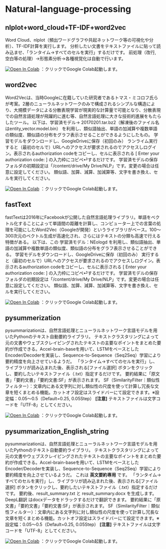 # Natural-language-processing
## nlplot+word_cloud+TF-IDF+word2vec
Word Cloud、nlplot（頻出ワードグラフや共起ネットワーク等の可視化や分析）、TF-IDF計算を実行します。
分析したい文書をテキストファイルに貼って読み込ませ、「ランタイム→すべてのセルを実行」するだけです。
前処理（改行, 空白等の処理）→形態素分析→各種視覚化は自動で行います。

[![Open In Colab](https://colab.research.google.com/assets/colab-badge.svg)](https://colab.research.google.com/github/hima2b4/Natural-language-processing/blob/main/nlplot%2Bword_cloud%2BTF-IDF%2Bword2vec.ipynb)
：クリックでGoogle Colab起動します。

## word2vec
Word2Vecは、当時Googleに在籍していた研究者であるトマス・ミコロフ氏らが考案。2層のニューラルネットワークのみで構成されるシンプルな構造により、大規模データによる分散表現学習が現実的な計算量で可能となり、分散表現での自然言語処理が飛躍的に進む等、自然言語処理に大きな技術的進展をもたらしたツール。
以下は、学習済モデル→ 20170201.tar.bz2（解凍後のファイル名はentity_vector.model.bin） を利用し、類似語抽出、単語の加減算や複数単語の類似度、類似語の分布をグラフ表示させることができるようにしたもの。
学習モデルをダウンロードし、GoogleDriveに保存（初回のみ）
ランライム実行すると（最初のセルで）URLへのアクセスが要求されるのでアクセスしログイン。表示されるauthorization codeをコピーし、セルに表示される [ Enter your authorization code: ] の入力枠にコピペ⏎するだけです。
学習済モデルの保存フォルダの初期設定は「/content/drive/My Drive/NLP」です。変更の場合は任意に設定してください。
類似語、加算、減算、加減算等、文字を書き換え、セルを実行してください。

[![Open In Colab](https://colab.research.google.com/assets/colab-badge.svg)](https://colab.research.google.com/github/hima2b4/Natural-language-processing/blob/main/word2vec.ipynb)
：クリックでGoogle Colab起動します。

## fastText
fastTextは2016年にFacebookが公開した自然言語処理ライブラリ。単語をベクトル化することによって単語間の距離を計算し、コンピューター上での言葉の処理を可能にしたWord2Vec（Googleが開発）というライブラリがベース。100～300次元のベクトル生成が高速化され、さらにはテキストの分類も高速で行える特徴がある。
以下は、この 学習済モデル：NEologd を利用し、類似語抽出、単語の加減算や複数単語の類似度、類似語の分布をグラフ表示させることができる。
学習モデルをダウンロードし、GoogleDriveに保存（初回のみ）
実行すると（最初のセルで）URLへのアクセスが要求されるのでアクセスしログイン。表示されるauthorization codeをコピーし、セルに表示される [ Enter your authorization code: ] の入力枠にコピペ⏎するだけです。
学習済モデルの保存フォルダの初期設定は「/content/drive/My Drive/NLP」です。変更の場合は任意に設定してください。
類似語、加算、減算、加減算等、文字を書き換え、セルを実行してください。

[![Open In Colab](https://colab.research.google.com/assets/colab-badge.svg)](https://colab.research.google.com/github/hima2b4/Natural-language-processing/blob/main/fastText.ipynb)
：クリックでGoogle Colab起動します。

## pysummerization
pysummarizationは、自然言語処理とニューラルネットワーク言語モデルを用いたPythonのテキスト自動要約ライブラリ。
テキストクラスタリングによって元の文書やウェブスクレイピングされたテキストの主要なポイントをまとめた要約が作成できる。Accel-brain-baseを用いて、LSTMをベースとしたEncoder/Decoderを実装し、Sequence-to-Sequence（Seq2Seq）学習により要約精度を向上させているようだ。
「ランタイム→すべてのセルを実行」し、ライブラリが読み込まれた後、表示される[ファイル選択] ボタンをクリックし、要約したいテキストファイル（.txt）指定するだけです。
要約結果に「原文書」「要約文書」「要約文書:SF」が表示されます。
SF（SimilarityFilter｜類似性フィルター）：文章内にある文字列に対し類似性の尺度を使って計算し冗長な文章を短くまとめる機能。カットオフ設定はスライドバーにて設定できます。※設定幅：0.05～0.5（Default=0.25, 0.05Step）
**[注意]** テキストファイルは文字コードを「UTF-8」としてください。

[![Open In Colab](https://colab.research.google.com/assets/colab-badge.svg)](https://colab.research.google.com/github/hima2b4/Natural-language-processing/blob/main/pysummarization.ipynb)
：クリックでGoogle Colab起動します。

## pysummarization‗English‗string
pysummarizationは、自然言語処理とニューラルネットワーク言語モデルを用いたPythonのテキスト自動要約ライブラリ。
テキストクラスタリングによって元の文書やウェブスクレイピングされたテキストの主要なポイントをまとめた要約が作成できる。Accel-brain-baseを用いて、LSTMをベースとしたEncoder/Decoderを実装し、Sequence-to-Sequence（Seq2Seq）学習により要約精度を向上させているようだ。
これは **英文要約専用** です。
「ランタイム→すべてのセルを実行」し、ライブラリが読み込まれた後、表示される[ファイル選択] ボタンをクリックし、要約したいテキストファイル（.txt）指定するだけです。
要約後、result_summary.txt と result_summary.docx を生成します。DeepL翻訳 はdocxデータをドラックするだけで翻訳できます。
要約結果に「原文書」「要約文書」「要約文書:SF」が表示されます。
SF（SimilarityFilter｜類似性フィルター）：文章内にある文字列に対し類似性の尺度を使って計算し冗長な文章を短くまとめる機能。カットオフ設定はスライドバーにて設定できます。※設定幅：0.05～0.5（Default=0.25, 0.05Step）
**[注意]** テキストファイルは文字コードを「UTF-8」としてください。

[![Open In Colab](https://colab.research.google.com/assets/colab-badge.svg)](https://colab.research.google.com/github/hima2b4/Natural-language-processing/blob/main/pysummarization‗English‗string.ipynb)
：クリックでGoogle Colab起動します。
